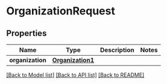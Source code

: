 # OrganizationRequest

## Properties
Name | Type | Description | Notes
------------ | ------------- | ------------- | -------------
**organization** | [**Organization1**](Organization1.md) |  | 

[[Back to Model list]](../README.md#documentation-for-models) [[Back to API list]](../README.md#documentation-for-api-endpoints) [[Back to README]](../README.md)

